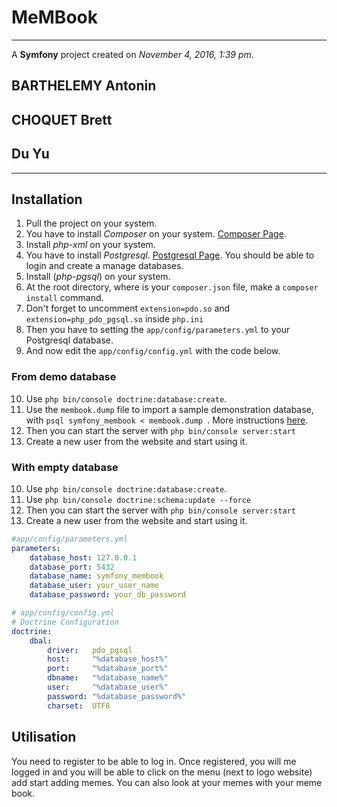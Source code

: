 # MeMBook

***
A **Symfony** project created on *November 4, 2016, 1:39 pm*.
## BARTHELEMY Antonin
## CHOQUET Brett
## Du Yu

***

## Installation

1. Pull the project on your system.
2. You have to install *_Composer_* on your system. [Composer Page](https://getcomposer.org/).
3. Install *_php-xml_* on your system.
4. You have to install *_Postgresql_*. [Postgresql Page](https://www.postgresql.org/). You should be able to login and create a manage databases.
5. Install (*_php-pgsql_*) on your system.
6. At the root directory, where is your `composer.json` file, make a `composer install` command.
7. Don't forget to uncomment `extension=pdo.so` and `extension=php_pdo_pgsql.so` inside `php.ini`
8. Then you have to setting the `app/config/parameters.yml` to your Postgresql database.
9. And now edit the `app/config/config.yml` with the code below.

### From demo database
10. Use `php bin/console doctrine:database:create`.
11. Use the `membook.dump` file to import a sample demonstration database, with `psql symfony_membook < membook.dump `. More instructions [here](https://www.postgresql.org/docs/9.1/static/backup-dump.html).
12. Then you can start the server with `php bin/console server:start`
13. Create a new user from the website and start using it.

### With empty database
10. Use `php bin/console doctrine:database:create`.
11. Use `php bin/console doctrine:schema:update --force`
12. Then you can start the server with `php bin/console server:start`
13. Create a new user from the website and start using it.

```yaml
#app/config/parameters.yml
parameters:
    database_host: 127.0.0.1
    database_port: 5432
    database_name: symfony_membook
    database_user: your_user_name
    database_password: your_db_password

```

```yaml
# app/config/config.yml
# Doctrine Configuration
doctrine:
    dbal:
        driver:   pdo_pgsql
        host:     "%database_host%"
        port:     "%database_port%"
        dbname:   "%database_name%"
        user:     "%database_user%"
        password: "%database_password%"
        charset:  UTF8
```

## Utilisation
You need to register to be able to log in.
Once registered, you will me logged in and you will be able to click on the menu (next to logo website) add start adding memes.
You can also look at your memes with your meme book.

